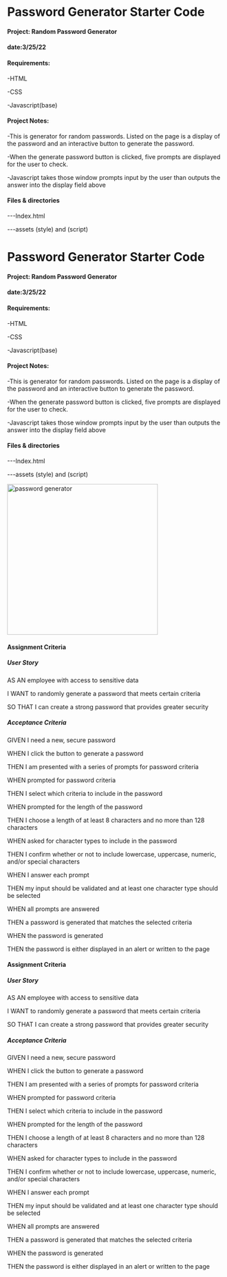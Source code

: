 # Password Generator Starter Code
<h4>Project: Random Password Generator
<h4>date:3/25/22</h4>
<h4>Requirements:</h4>
<p>-HTML</p>
<p>-CSS</p>
<p>-Javascript(base)</p>

<h4>Project Notes:</h4>
<p>-This is generator for random passwords. Listed on the page is a display of the password and an interactive button to generate the password.</p>
<p>-When the generate password button is clicked, five prompts are displayed for the user to check.</p> 
<p>-Javascript takes those window prompts input by the user than outputs the answer into the display field above</p>

<h4>Files & directories</h4>
<p>---Index.html</p>
<p>---assets (style) and (script)</p>

# Password Generator Starter Code
<h4>Project: Random Password Generator
<h4>date:3/25/22</h4>
<h4>Requirements:</h4>
<p>-HTML</p>
<p>-CSS</p>
<p>-Javascript(base)</p>

<h4>Project Notes:</h4>
<p>-This is generator for random passwords. Listed on the page is a display of the password and an interactive button to generate the password.</p>
<p>-When the generate password button is clicked, five prompts are displayed for the user to check.</p> 
<p>-Javascript takes those window prompts input by the user than outputs the answer into the display field above</p>

<h4>Files & directories</h4>
<p>---Index.html</p>
<p>---assets (style) and (script)</p>

<img src="../assets/projectpicture.JPG" width="350" height="350" alt="password generator">


<h4>Assignment Criteria</h4>

<H5>User Story</H5>
<p>AS AN employee with access to sensitive data</p>
<p>I WANT to randomly generate a password that meets certain criteria</p>
<p>SO THAT I can create a strong password that provides greater security</p>

<h5>Acceptance Criteria</h5>
<p>GIVEN I need a new, secure password</p>
<p>WHEN I click the button to generate a password</p>
<p>THEN I am presented with a series of prompts for password criteria</p>
<p>WHEN prompted for password criteria</p>
<p>THEN I select which criteria to include in the password</p>
<p>WHEN prompted for the length of the password</p>
<p>THEN I choose a length of at least 8 characters and no more than 128 characters</p>
<p>WHEN asked for character types to include in the password</p>
<p>THEN I confirm whether or not to include lowercase, uppercase, numeric, and/or special characters</p>
<p>WHEN I answer each prompt</p>
<p>THEN my input should be validated and at least one character type should be selected</p>
<p>WHEN all prompts are answered</p>
<p>THEN a password is generated that matches the selected criteria</p>
<p>WHEN the password is generated</p>
<p>THEN the password is either displayed in an alert or written to the page</p>



<h4>Assignment Criteria</h4>

<H5>User Story</H5>
<p>AS AN employee with access to sensitive data</p>
<p>I WANT to randomly generate a password that meets certain criteria</p>
<p>SO THAT I can create a strong password that provides greater security</p>

<h5>Acceptance Criteria</h5>
<p>GIVEN I need a new, secure password</p>
<p>WHEN I click the button to generate a password</p>
<p>THEN I am presented with a series of prompts for password criteria</p>
<p>WHEN prompted for password criteria</p>
<p>THEN I select which criteria to include in the password</p>
<p>WHEN prompted for the length of the password</p>
<p>THEN I choose a length of at least 8 characters and no more than 128 characters</p>
<p>WHEN asked for character types to include in the password</p>
<p>THEN I confirm whether or not to include lowercase, uppercase, numeric, and/or special characters</p>
<p>WHEN I answer each prompt</p>
<p>THEN my input should be validated and at least one character type should be selected</p>
<p>WHEN all prompts are answered</p>
<p>THEN a password is generated that matches the selected criteria</p>
<p>WHEN the password is generated</p>
<p>THEN the password is either displayed in an alert or written to the page</p>

